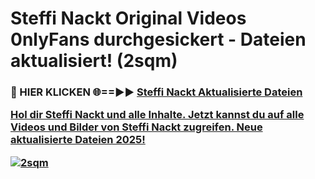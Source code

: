 # Steffi Nackt Original Videos 0nlyFans durchgesickert - Dateien aktualisiert! (2sqm)

<h3>🔴 HIER KLICKEN 🌐==►► <a href="https://tinyurl.com/h6vf6nb8" rel="nofollow">Steffi Nackt Aktualisierte Dateien

Hol dir Steffi Nackt und alle Inhalte. Jetzt kannst du auf alle Videos und Bilder von Steffi Nackt zugreifen. Neue aktualisierte Dateien 2025!

[![2sqm](https://i.imgur.com/sD4kR3V.gif)](https://tinyurl.com/h6vf6nb8)
